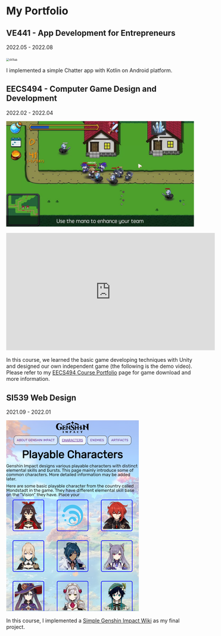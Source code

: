 # My Portfolio



## VE441 - App Development for Entrepreneurs

2022.05 - 2022.08

<img src="imgs/ve441.gif" alt="441lab" style="zoom:50%;" />

I implemented a simple Chatter app with Kotlin on Android platform.

## EECS494 - Computer Game Design and Development

2022.02 - 2022.04

[![eecs494](imgs/eecs494.jpg)](https://www.youtube.com/watch?v=BWS21aGWRQA)

<iframe width="560" height="315" src="https://www.youtube.com/embed/BWS21aGWRQA" title="YouTube video player" frameborder="0" allow="accelerometer; autoplay; clipboard-write; encrypted-media; gyroscope; picture-in-picture" allowfullscreen></iframe>

In this course, we learned the basic game developing techniques with Unity and designed our own independent game (the following is the demo video). Please refer to my [EECS494 Course Portfolio](http://www-personal.umich.edu/~junqich/Portfolio/) page for game download and more information.

## SI539 Web Design

2021.09 - 2022.01

<img src="imgs/si539.png" alt="si539" style="zoom:50%;" />

In this course, I implemented a [Simple Genshin Impact Wiki](https://cjqcjqhhh.github.io/si539-portfolio/index.html) as my final project.

